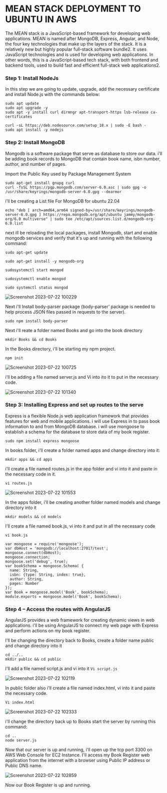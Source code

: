# MEAN STACK DEPLOYMENT TO UBUNTU IN AWS

The MEAN stack is a JavaScript-based framework for developing web applications. MEAN is named after MongoDB, Express, Angular, and Node, the four key technologies that make up the layers of the stack. It is a relatively new but highly popular full-stack software bundle2. It uses JavaScript technologies and is used for developing web applications. In other words, this is a JavaScript-based tech stack, with both frontend and backend tools, used to build fast and efficient full-stack web applications2.

### Step 1: Install NodeJs
In this step we are going to update, upgrade, add the necessary certificate and install Node.js with the commands below:
```
sudo apt update
sudo apt upgrade -y
sudo apt -y install curl dirmngr apt-transport-https lsb-release ca-certificates

curl -sL https://deb.nodesource.com/setup_18.x | sudo -E bash -
sudo apt install -y nodejs
```

### Step 2: Install MongoDB
Mongodb is a software package that serve as database to store our data. i'll be adding book records to MongoDB that contain book name, isbn number, author, and number of pages.

Import the Public Key used by Package Management System
```
sudo apt-get install gnupg curl
curl -fsSL https://pgp.mongodb.com/server-6.0.asc | sudo gpg -o /usr/share/keyrings/mongodb-server-6.0.gpg --dearmor
```
i'll be creating a List file For MongoDB for ubuntu 22.04
```
echo "deb [ arch=amd64,arm64 signed-by=/usr/share/keyrings/mongodb-server-6.0.gpg ] https://repo.mongodb.org/apt/ubuntu jammy/mongodb-org/6.0 multiverse" | sudo tee /etc/apt/sources.list.d/mongodb-org-6.0.list
```

next ill be reloading the local packages, install Mongodb, start and enable mongodb services and verify that it's up and running with the following command:
```
sudo apt-get update

sudo apt-get install -y mongodb-org

sudosystemctl start mongod

sudosystemctl enable mongod

sudo systemctl status mongod
```

![Screenshot 2023-07-22 100229](https://github.com/opeyemiogungbe/Pbl_project4/assets/136735745/378468b4-4f3b-4547-aa78-2a87dd543efa)

Next i'll Install body-parser package (body-parser’ package is needed to help process JSON files passed in requests to the server).
```
sudo npm install body-parser
```
Next i'll reate a folder named Books and go into the book directory 
```
mkdir Books && cd Books
```
In the Books directory, i'll be starting my npm project.
```
npm init
```
![Screenshot 2023-07-22 100725](https://github.com/opeyemiogungbe/Pbl_project4/assets/136735745/18779eec-249c-44b0-bc8b-0ba41c6d626a)


i'll be adding a file named server.js and Vi into ito it to put in the necessary code.

![Screenshot 2023-07-22 101340](https://github.com/opeyemiogungbe/Pbl_project4/assets/136735745/40561135-c7d6-4ddd-abfc-66a89d646543)

### Step 3: Installing Express and set up routes to the serve
Express is a flexible Node.js web application framework that provides features for web and mobile applications. i will use Express in to pass book information to and from MongoDB database. i will use mongoose to establish a schema for the database to store data of my book register.
```
sudo npm install express mongoose
```
In books folder, i'll create a folder named apps and change directory into it:
```
mkdir apps && cd apps
```
i'll create a file named routes.js in the app folder and vi into it and paste in the necessary code in it.
```
vi routes.js
```
![Screenshot 2023-07-22 101553](https://github.com/opeyemiogungbe/Pbl_project4/assets/136735745/6f9e178c-bdf7-4f7b-9113-89c93e81e80b)

In the apps folder, i'll be creating another folder named models and change directory into it
```
mkdir models && cd models
```
I'll create a file named book.js, vi into it and put in all the necessary code

`vi book.js`

```
var mongoose = require('mongoose');
var dbHost = 'mongodb://localhost:27017/test';
mongoose.connect(dbHost);
mongoose.connection;
mongoose.set('debug', true);
var bookSchema = mongoose.Schema( {
  name: String,
  isbn: {type: String, index: true},
  author: String,
  pages: Number
});
var Book = mongoose.model('Book', bookSchema);
module.exports = mongoose.model('Book', bookSchema);
```
### Step 4 – Access the routes with AngularJS
AngularJS provides a web framework for creating dynamic views in web applications. i'll be using AngularJS to connect my web page with Express and perform actions on my book register.

I'll be changing the directory back to Books, create a folder name public and change directory into it
```
cd ../..
mkdir public && cd public
```
I'll add a file named script.js and vi into it
`Vi script.js`

![Screenshot 2023-07-22 102119](https://github.com/opeyemiogungbe/Pbl_project4/assets/136735745/6aa3fd29-b6fe-4113-99c3-58cec40ffcfe)

In public folder also i'll create a file named index.html, vi into it and paste the necessary code.

`Vi index.html`

![Screenshot 2023-07-22 102333](https://github.com/opeyemiogungbe/Pbl_project4/assets/136735745/f661a76d-7fb5-42ba-9e35-f207c4673eaf)

i'll change the directory back up to Books start the server by running this command:
```
cd ..
node server.js
```
Now that our server is up and running, i'll open up the tcp port 3300 on AWS Web Console for EC2 Instance. I'll access my Book Register web application from the internet with a browser using Public IP address or Public DNS name.

![Screenshot 2023-07-22 102859](https://github.com/opeyemiogungbe/Pbl_project4/assets/136735745/2c864196-861d-4912-88b4-44ec6e9dabc1)

 Now our Book Register is up and running. 
